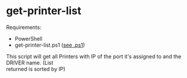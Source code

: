 # get-printer-list

Requirements:

- PowerShell
- get-printer-list.ps1 ([see .ps1](https://github.com/IMAG0D/Toolbox/tree/main/.ps1))

This script will get all Printers with IP of the port it's assigned to and the DRIVER name. (List  
returned is sorted by IP)